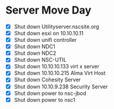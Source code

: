 # Server Move Day

* [x] Shut down Utilityserver.nscsite.org
* [x] Shut down esxi on 10.10.10.11
* [x] Shut down unifi controller
* [x] Shut down NDC1
* [x] Shut down NDC2
* [x] Shut down NSC-UTIL
* [x] Shut down 10.10.10.133 virt x server
* [x] Shut down 10.10.10.215 Alma Virt Host
* [x] Shut down Cohesity Server
* [x] Shut down 10.10.9.238 Security Server
* [x] Shut down power to nsc-jbod
* [x] Shut down power to nsc1
